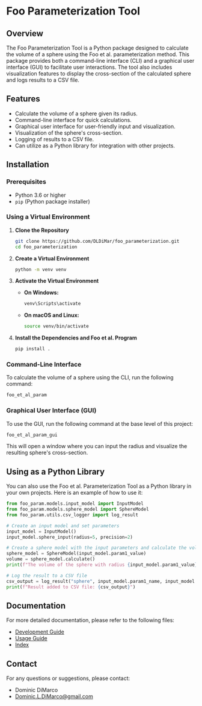 # Foo Parameterization Tool

## Overview

The Foo Parameterization Tool is a Python package designed to calculate the volume of a sphere using the Foo et al. parameterization method. This package provides both a command-line interface (CLI) and a graphical user interface (GUI) to facilitate user interactions. The tool also includes visualization features to display the cross-section of the calculated sphere and logs results to a CSV file.

## Features

- Calculate the volume of a sphere given its radius.
- Command-line interface for quick calculations.
- Graphical user interface for user-friendly input and visualization.
- Visualization of the sphere's cross-section.
- Logging of results to a CSV file.
- Can utilize as a Python library for integration with other projects.

## Installation

### Prerequisites

- Python 3.6 or higher
- `pip` (Python package installer)

### Using a Virtual Environment

1. **Clone the Repository**

    ```sh
    git clone https://github.com/DLDiMar/foo_parameterization.git
    cd foo_parameterization
    ```

2. **Create a Virtual Environment**

    ```sh
    python -m venv venv
    ```

3. **Activate the Virtual Environment**

    - **On Windows:**

        ```sh
        venv\Scripts\activate
        ```

    - **On macOS and Linux:**

        ```sh
        source venv/bin/activate
        ```

4. **Install the Dependencies and Foo et al. Program**

    ```sh
    pip install .
    ```

### Command-Line Interface

To calculate the volume of a sphere using the CLI, run the following command:

```sh
foo_et_al_param
```

### Graphical User Interface (GUI)

To use the GUI, run the following command at the base level of this project:

```sh
foo_et_al_param_gui
```

This will open a window where you can input the radius and visualize the resulting sphere's cross-section.

## Using as a Python Library

You can also use the Foo et al. Parameterization Tool as a Python library in your own projects. Here is an example of how to use it:

```python
from foo_param.models.input_model import InputModel
from foo_param.models.sphere_model import SphereModel
from foo_param.utils.csv_logger import log_result

# Create an input model and set parameters
input_model = InputModel()
input_model.sphere_input(radius=5, precision=2)

# Create a sphere model with the input parameters and calculate the volume
sphere_model = SphereModel(input_model.param1_value)
volume = sphere_model.calculate()
print(f"The volume of the sphere with radius {input_model.param1_value} is {volume:.{input_model.precision}f}")

# Log the result to a CSV file
csv_output = log_result("sphere", input_model.param1_name, input_model.param1_value, volume_output=volume)
print(f"Result added to CSV file: {csv_output}")
```

## Documentation

For more detailed documentation, please refer to the following files:

- [Development Guide](docs/development.md)
- [Usage Guide](docs/usage.md)
- [Index](docs/index.md)


## Contact

For any questions or suggestions, please contact:
- Dominic DiMarco
- Dominic.L.DiMarco@gmail.com